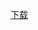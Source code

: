 
[下载](https://github.com/superbeyone/JetBrainsActiveCode/raw/master/win_office_creak/HEU_KMS_Activator_v20.0.0.zip)